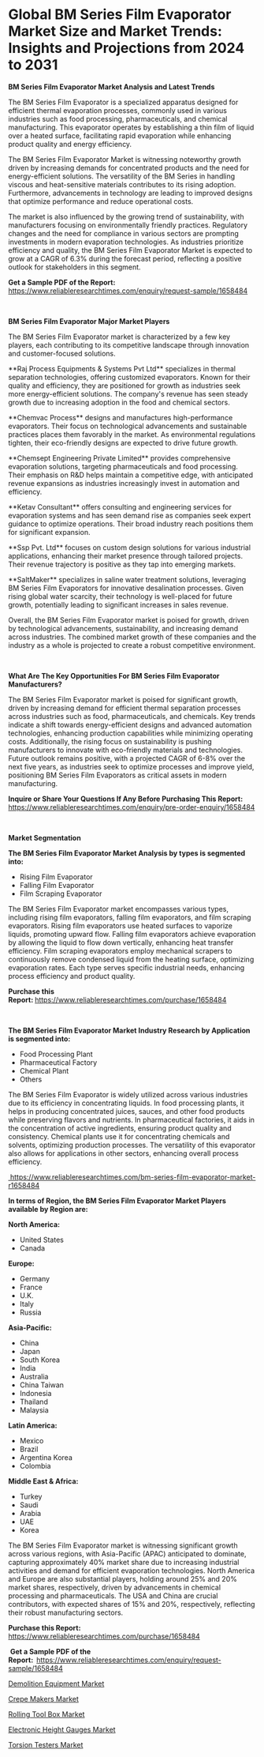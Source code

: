 <p><h1>Global BM Series Film Evaporator Market Size and Market Trends: Insights and Projections from 2024 to 2031</h1></p><p><strong>BM Series Film Evaporator Market Analysis and Latest Trends</strong></p>
<p><p>The BM Series Film Evaporator is a specialized apparatus designed for efficient thermal evaporation processes, commonly used in various industries such as food processing, pharmaceuticals, and chemical manufacturing. This evaporator operates by establishing a thin film of liquid over a heated surface, facilitating rapid evaporation while enhancing product quality and energy efficiency.</p><p>The BM Series Film Evaporator Market is witnessing noteworthy growth driven by increasing demands for concentrated products and the need for energy-efficient solutions. The versatility of the BM Series in handling viscous and heat-sensitive materials contributes to its rising adoption. Furthermore, advancements in technology are leading to improved designs that optimize performance and reduce operational costs.</p><p>The market is also influenced by the growing trend of sustainability, with manufacturers focusing on environmentally friendly practices. Regulatory changes and the need for compliance in various sectors are prompting investments in modern evaporation technologies. As industries prioritize efficiency and quality, the BM Series Film Evaporator Market is expected to grow at a CAGR of 6.3% during the forecast period, reflecting a positive outlook for stakeholders in this segment.</p></p>
<p><strong>Get a Sample PDF of the Report:&nbsp;</strong> <a href="https://www.reliableresearchtimes.com/enquiry/request-sample/1658484?utm_campaign=1606&utm_medium=2&utm_source=Github&utm_content=ia&utm_term=18102024&utm_id=bm-series-film-evaporator">https://www.reliableresearchtimes.com/enquiry/request-sample/1658484</a></p>
<p>&nbsp;</p>
<p><strong>BM Series Film Evaporator Major Market Players</strong></p>
<p><p>The BM Series Film Evaporator market is characterized by a few key players, each contributing to its competitive landscape through innovation and customer-focused solutions. </p><p>**Raj Process Equipments & Systems Pvt Ltd** specializes in thermal separation technologies, offering customized evaporators. Known for their quality and efficiency, they are positioned for growth as industries seek more energy-efficient solutions. The company's revenue has seen steady growth due to increasing adoption in the food and chemical sectors.</p><p>**Chemvac Process** designs and manufactures high-performance evaporators. Their focus on technological advancements and sustainable practices places them favorably in the market. As environmental regulations tighten, their eco-friendly designs are expected to drive future growth.</p><p>**Chemsept Engineering Private Limited** provides comprehensive evaporation solutions, targeting pharmaceuticals and food processing. Their emphasis on R&D helps maintain a competitive edge, with anticipated revenue expansions as industries increasingly invest in automation and efficiency.</p><p>**Ketav Consultant** offers consulting and engineering services for evaporation systems and has seen demand rise as companies seek expert guidance to optimize operations. Their broad industry reach positions them for significant expansion.</p><p>**Ssp Pvt. Ltd** focuses on custom design solutions for various industrial applications, enhancing their market presence through tailored projects. Their revenue trajectory is positive as they tap into emerging markets.</p><p>**SaltMaker** specializes in saline water treatment solutions, leveraging BM Series Film Evaporators for innovative desalination processes. Given rising global water scarcity, their technology is well-placed for future growth, potentially leading to significant increases in sales revenue.</p><p>Overall, the BM Series Film Evaporator market is poised for growth, driven by technological advancements, sustainability, and increasing demand across industries. The combined market growth of these companies and the industry as a whole is projected to create a robust competitive environment.</p></p>
<p>&nbsp;</p>
<p><strong>What Are The Key Opportunities For BM Series Film Evaporator Manufacturers?</strong></p>
<p><p>The BM Series Film Evaporator market is poised for significant growth, driven by increasing demand for efficient thermal separation processes across industries such as food, pharmaceuticals, and chemicals. Key trends indicate a shift towards energy-efficient designs and advanced automation technologies, enhancing production capabilities while minimizing operating costs. Additionally, the rising focus on sustainability is pushing manufacturers to innovate with eco-friendly materials and technologies. Future outlook remains positive, with a projected CAGR of 6-8% over the next five years, as industries seek to optimize processes and improve yield, positioning BM Series Film Evaporators as critical assets in modern manufacturing.</p></p>
<p><strong>Inquire or Share Your Questions If Any Before Purchasing This Report:</strong> <a href="https://www.reliableresearchtimes.com/enquiry/pre-order-enquiry/1658484?utm_campaign=1606&utm_medium=2&utm_source=Github&utm_content=ia&utm_term=18102024&utm_id=bm-series-film-evaporator">https://www.reliableresearchtimes.com/enquiry/pre-order-enquiry/1658484</a></p>
<p>&nbsp;</p>
<p><strong>Market Segmentation</strong></p>
<p><strong>The BM Series Film Evaporator Market Analysis by types is segmented into:</strong></p>
<p><ul><li>Rising Film Evaporator</li><li>Falling Film Evaporator</li><li>Film Scraping Evaporator</li></ul></p>
<p><p>The BM Series Film Evaporator market encompasses various types, including rising film evaporators, falling film evaporators, and film scraping evaporators. Rising film evaporators use heated surfaces to vaporize liquids, promoting upward flow. Falling film evaporators achieve evaporation by allowing the liquid to flow down vertically, enhancing heat transfer efficiency. Film scraping evaporators employ mechanical scrapers to continuously remove condensed liquid from the heating surface, optimizing evaporation rates. Each type serves specific industrial needs, enhancing process efficiency and product quality.</p></p>
<p><strong>Purchase this Report:&nbsp;</strong><a href="https://www.reliableresearchtimes.com/purchase/1658484?utm_campaign=1606&utm_medium=2&utm_source=Github&utm_content=ia&utm_term=18102024&utm_id=bm-series-film-evaporator">https://www.reliableresearchtimes.com/purchase/1658484</a></p>
<p>&nbsp;</p>
<p><strong>The BM Series Film Evaporator Market Industry Research by Application is segmented into:</strong></p>
<p><ul><li>Food Processing Plant</li><li>Pharmaceutical Factory</li><li>Chemical Plant</li><li>Others</li></ul></p>
<p><p>The BM Series Film Evaporator is widely utilized across various industries due to its efficiency in concentrating liquids. In food processing plants, it helps in producing concentrated juices, sauces, and other food products while preserving flavors and nutrients. In pharmaceutical factories, it aids in the concentration of active ingredients, ensuring product quality and consistency. Chemical plants use it for concentrating chemicals and solvents, optimizing production processes. The versatility of this evaporator also allows for applications in other sectors, enhancing overall process efficiency.</p></p>
<p><a href="https://www.reliableresearchtimes.com/bm-series-film-evaporator-market-r1658484?utm_campaign=1606&utm_medium=2&utm_source=Github&utm_content=ia&utm_term=18102024&utm_id=bm-series-film-evaporator">&nbsp;https://www.reliableresearchtimes.com/bm-series-film-evaporator-market-r1658484</a></p>
<p><strong>In terms of Region, the BM Series Film Evaporator Market Players available by Region are:</strong></p>
<p>
    <p> <strong> North America: </strong>
        <ul>
            <li>United States</li>
            <li>Canada</li>
        </ul>
        </p> 
    <p> <strong> Europe: </strong>
        <ul>
            <li>Germany</li>
            <li>France</li>
            <li>U.K.</li>
            <li>Italy</li>
            <li>Russia</li>
        </ul>
        </p> 
    <p> <strong> Asia-Pacific: </strong>
        <ul>
            <li>China</li>
            <li>Japan</li>
            <li>South Korea</li>
            <li>India</li>
            <li>Australia</li>
            <li>China Taiwan</li>
            <li>Indonesia</li>
            <li>Thailand</li>
            <li>Malaysia</li>
        </ul>
        </p> 
    <p> <strong> Latin America: </strong>
        <ul>
            <li>Mexico</li>
            <li>Brazil</li>
            <li>Argentina Korea</li>
            <li>Colombia</li>
        </ul>
        </p> 
    <p> <strong> Middle East & Africa: </strong>
        <ul>
            <li>Turkey</li>
            <li>Saudi</li>
            <li>Arabia</li>
            <li>UAE</li>
            <li>Korea</li>
        </ul>
    </p>
    </p>
<p><p>The BM Series Film Evaporator market is witnessing significant growth across various regions, with Asia-Pacific (APAC) anticipated to dominate, capturing approximately 40% market share due to increasing industrial activities and demand for efficient evaporation technologies. North America and Europe are also substantial players, holding around 25% and 20% market shares, respectively, driven by advancements in chemical processing and pharmaceuticals. The USA and China are crucial contributors, with expected shares of 15% and 20%, respectively, reflecting their robust manufacturing sectors.</p></p>
<p><strong>Purchase this Report: </strong><a href="https://www.reliableresearchtimes.com/purchase/1658484?utm_campaign=1606&utm_medium=2&utm_source=Github&utm_content=ia&utm_term=18102024&utm_id=bm-series-film-evaporator">https://www.reliableresearchtimes.com/purchase/1658484</a></p>
<p>&nbsp;<strong>Get a Sample PDF of the Report:&nbsp;&nbsp;</strong><a href="https://www.reliableresearchtimes.com/enquiry/request-sample/1658484?utm_campaign=1606&utm_medium=2&utm_source=Github&utm_content=ia&utm_term=18102024&utm_id=bm-series-film-evaporator">https://www.reliableresearchtimes.com/enquiry/request-sample/1658484</a></p>
<p><strong></strong></p>
<p><p><a href="https://www.linkedin.com/pulse/demolition-equipment-momentum-charting-42-cagr-path-2024-2031-zvmlc?utm_campaign=1606&utm_medium=2&utm_source=Github&utm_content=ia&utm_term=18102024&utm_id=bm-series-film-evaporator">Demolition Equipment Market</a></p><p><a href="https://www.linkedin.com/pulse/crepe-makers-market-research-report-exploring-size-revenue-czezc?utm_campaign=1606&utm_medium=2&utm_source=Github&utm_content=ia&utm_term=18102024&utm_id=bm-series-film-evaporator">Crepe Makers Market</a></p><p><a href="https://www.linkedin.com/pulse/rolling-tool-box-market-research-report-2024-2031-vector-bureau-hi9yc?utm_campaign=1606&utm_medium=2&utm_source=Github&utm_content=ia&utm_term=18102024&utm_id=bm-series-film-evaporator">Rolling Tool Box Market</a></p><p><a href="https://www.linkedin.com/pulse/investing-electronic-height-gauges-market-trends-leading-ore2c?utm_campaign=1606&utm_medium=2&utm_source=Github&utm_content=ia&utm_term=18102024&utm_id=bm-series-film-evaporator">Electronic Height Gauges Market</a></p><p><a href="https://www.linkedin.com/pulse/global-torsion-testers-market-opportunities-challenges2024-4rpjc?utm_campaign=1606&utm_medium=2&utm_source=Github&utm_content=ia&utm_term=18102024&utm_id=bm-series-film-evaporator">Torsion Testers Market</a></p></p>
